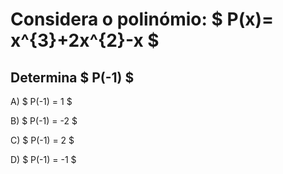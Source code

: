 # Considera o polinómio: $ P(x)= x^{3}+2x^{2}-x $ 

## Determina $ P(-1) $ 

A) $ P(-1) = 1 $

B) $ P(-1) = -2 $

C) $ P(-1) = 2 $

D) $ P(-1) = -1 $
